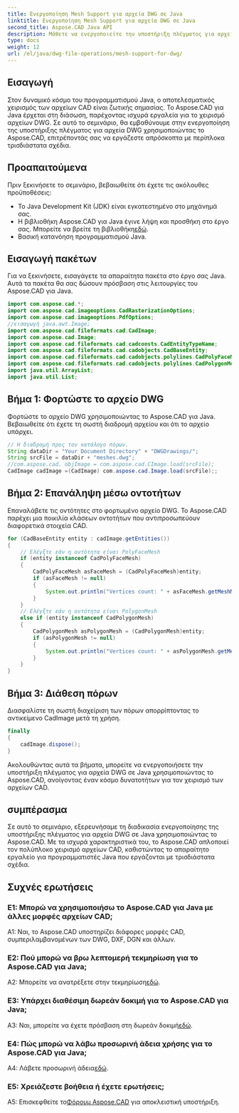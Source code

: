 ```yaml
---
title: Ενεργοποίηση Mesh Support για αρχεία DWG σε Java
linktitle: Ενεργοποίηση Mesh Support για αρχεία DWG σε Java
second_title: Aspose.CAD Java API
description: Μάθετε να ενεργοποιείτε την υποστήριξη πλέγματος για αρχεία DWG σε Java με το Aspose.CAD. Οδηγός βήμα προς βήμα για απρόσκοπτη επεξεργασία τρισδιάστατων σχεδίων. #JavaProgramming #CADFiles
type: docs
weight: 12
url: /el/java/dwg-file-operations/mesh-support-for-dwg/
---
```

## Εισαγωγή

Στον δυναμικό κόσμο του προγραμματισμού Java, ο αποτελεσματικός χειρισμός των αρχείων CAD είναι ζωτικής σημασίας. Το Aspose.CAD για Java έρχεται στη διάσωση, παρέχοντας ισχυρά εργαλεία για το χειρισμό αρχείων DWG. Σε αυτό το σεμινάριο, θα εμβαθύνουμε στην ενεργοποίηση της υποστήριξης πλέγματος για αρχεία DWG χρησιμοποιώντας το Aspose.CAD, επιτρέποντάς σας να εργάζεστε απρόσκοπτα με περίπλοκα τρισδιάστατα σχέδια.

## Προαπαιτούμενα

Πριν ξεκινήσετε το σεμινάριο, βεβαιωθείτε ότι έχετε τις ακόλουθες προϋποθέσεις:
- Το Java Development Kit (JDK) είναι εγκατεστημένο στο μηχάνημά σας.
-  Η βιβλιοθήκη Aspose.CAD για Java έγινε λήψη και προσθήκη στο έργο σας. Μπορείτε να βρείτε τη βιβλιοθήκη[εδώ](https://releases.aspose.com/cad/java/).
- Βασική κατανόηση προγραμματισμού Java.

## Εισαγωγή πακέτων

Για να ξεκινήσετε, εισαγάγετε τα απαραίτητα πακέτα στο έργο σας Java. Αυτά τα πακέτα θα σας δώσουν πρόσβαση στις λειτουργίες του Aspose.CAD για Java.

```java
import com.aspose.cad.*;
import com.aspose.cad.imageoptions.CadRasterizationOptions;
import com.aspose.cad.imageoptions.PdfOptions;
//εισαγωγή java.awt.Image;
import com.aspose.cad.fileformats.cad.CadImage;
import com.aspose.cad.Image;
import com.aspose.cad.fileformats.cad.cadconsts.CadEntityTypeName;
import com.aspose.cad.fileformats.cad.cadobjects.CadBaseEntity;
import com.aspose.cad.fileformats.cad.cadobjects.polylines.CadPolyFaceMesh;
import com.aspose.cad.fileformats.cad.cadobjects.polylines.CadPolygonMesh;
import java.util.ArrayList;
import java.util.List;

```

## Βήμα 1: Φορτώστε το αρχείο DWG

Φορτώστε το αρχείο DWG χρησιμοποιώντας το Aspose.CAD για Java. Βεβαιωθείτε ότι έχετε τη σωστή διαδρομή αρχείου και ότι το αρχείο υπάρχει.

```java
// Η διαδρομή προς τον κατάλογο πόρων.
String dataDir = "Your Document Directory" + "DWGDrawings/";
String srcFile = dataDir + "meshes.dwg";
//com.aspose.cad. objImage = com.aspose.cad.CImage.load(srcFile);
CadImage cadImage =(CadImage) com.aspose.cad.Image.load(srcFile);;
```

## Βήμα 2: Επανάληψη μέσω οντοτήτων

Επαναλάβετε τις οντότητες στο φορτωμένο αρχείο DWG. Το Aspose.CAD παρέχει μια ποικιλία κλάσεων οντοτήτων που αντιπροσωπεύουν διαφορετικά στοιχεία CAD.

```java
for (CadBaseEntity entity : cadImage.getEntities())
{
    // Ελέγξτε εάν η οντότητα είναι PolyFaceMesh
    if (entity instanceof CadPolyFaceMesh)
    {
        CadPolyFaceMesh asFaceMesh = (CadPolyFaceMesh)entity;
        if (asFaceMesh != null)
        {
            System.out.println("Vertices count: " + asFaceMesh.getMeshMVertexCount());
        }
    }
    // Ελέγξτε εάν η οντότητα είναι PolygonMesh
    else if (entity instanceof CadPolygonMesh)
    {
        CadPolygonMesh asPolygonMesh = (CadPolygonMesh)entity;
        if (asPolygonMesh != null)
        {
            System.out.println("Vertices count: " + asPolygonMesh.getMeshMVertexCount());
        }
    }
}
```

## Βήμα 3: Διάθεση πόρων

Διασφαλίστε τη σωστή διαχείριση των πόρων απορρίπτοντας το αντικείμενο CadImage μετά τη χρήση.

```java
finally
{
    cadImage.dispose();
}
```

Ακολουθώντας αυτά τα βήματα, μπορείτε να ενεργοποιήσετε την υποστήριξη πλέγματος για αρχεία DWG σε Java χρησιμοποιώντας το Aspose.CAD, ανοίγοντας έναν κόσμο δυνατοτήτων για τον χειρισμό των αρχείων CAD.

## συμπέρασμα

Σε αυτό το σεμινάριο, εξερευνήσαμε τη διαδικασία ενεργοποίησης της υποστήριξης πλέγματος για αρχεία DWG σε Java χρησιμοποιώντας το Aspose.CAD. Με τα ισχυρά χαρακτηριστικά του, το Aspose.CAD απλοποιεί τον πολύπλοκο χειρισμό αρχείων CAD, καθιστώντας το απαραίτητο εργαλείο για προγραμματιστές Java που εργάζονται με τρισδιάστατα σχέδια.

## Συχνές ερωτήσεις

### Ε1: Μπορώ να χρησιμοποιήσω το Aspose.CAD για Java με άλλες μορφές αρχείων CAD;

A1: Ναι, το Aspose.CAD υποστηρίζει διάφορες μορφές CAD, συμπεριλαμβανομένων των DWG, DXF, DGN και άλλων.

### Ε2: Πού μπορώ να βρω λεπτομερή τεκμηρίωση για το Aspose.CAD για Java;

 A2: Μπορείτε να ανατρέξετε στην τεκμηρίωση[εδώ](https://reference.aspose.com/cad/java/).

### Ε3: Υπάρχει διαθέσιμη δωρεάν δοκιμή για το Aspose.CAD για Java;

 A3: Ναι, μπορείτε να έχετε πρόσβαση στη δωρεάν δοκιμή[εδώ](https://releases.aspose.com/).

### Ε4: Πώς μπορώ να λάβω προσωρινή άδεια χρήσης για το Aspose.CAD για Java;

 A4: Λάβετε προσωρινή άδεια[εδώ](https://purchase.aspose.com/temporary-license/).

### Ε5: Χρειάζεστε βοήθεια ή έχετε ερωτήσεις;

A5: Επισκεφθείτε το[Φόρουμ Aspose.CAD](https://forum.aspose.com/c/cad/19) για αποκλειστική υποστήριξη.